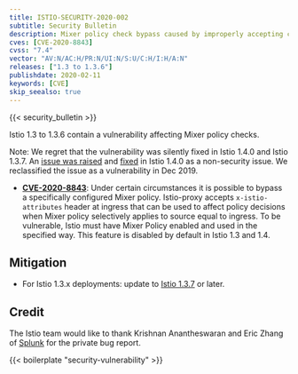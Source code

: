 ```yaml
---
title: ISTIO-SECURITY-2020-002
subtitle: Security Bulletin
description: Mixer policy check bypass caused by improperly accepting certain request headers.
cves: [CVE-2020-8843]
cvss: "7.4"
vector: "AV:N/AC:H/PR:N/UI:N/S:U/C:H/I:H/A:N"
releases: ["1.3 to 1.3.6"]
publishdate: 2020-02-11
keywords: [CVE]
skip_seealso: true
---
```


{{< security_bulletin >}}

Istio 1.3 to 1.3.6 contain a vulnerability affecting Mixer policy checks.

Note: We regret that the vulnerability was silently fixed in Istio 1.4.0 and Istio 1.3.7.
An [issue was raised](https://github.com/istio/istio/issues/12063) and [fixed](https://github.com/istio/istio/pull/17692) in Istio 1.4.0 as a non-security issue. We reclassified the issue as a vulnerability in Dec 2019.

* __[CVE-2020-8843](https://cve.mitre.org/cgi-bin/cvename.cgi?name=CVE-2020-8843)__: Under certain circumstances it is possible to bypass a specifically configured Mixer policy. Istio-proxy accepts `x-istio-attributes` header at ingress that can be used to affect policy decisions when Mixer policy selectively applies to source equal to ingress.
To be vulnerable, Istio must have Mixer Policy enabled and used in the specified way. This feature is disabled by default in Istio 1.3 and 1.4.

## Mitigation

* For Istio 1.3.x deployments: update to [Istio 1.3.7](/pt-br/news/releases/1.3.x/announcing-1.3.7) or later.

## Credit

The Istio team would like to thank Krishnan Anantheswaran and Eric Zhang of [Splunk](https://www.splunk.com/) for the private bug report.

{{< boilerplate "security-vulnerability" >}}
